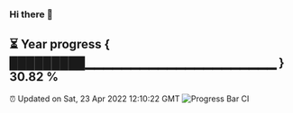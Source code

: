 ### Hi there 👋
⏳ Year progress { █████████▁▁▁▁▁▁▁▁▁▁▁▁▁▁▁▁▁▁▁▁▁ } 30.82 %
---
⏰ Updated on Sat, 23 Apr 2022 12:10:22 GMT
![Progress Bar CI](https://github.com/Moyi321/Moyi321/workflows/Progress%20Bar%20CI/badge.svg)
